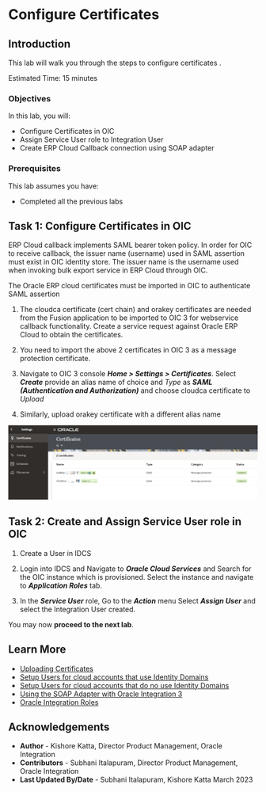 # Configure Certificates

## Introduction


This lab will walk you through the steps to configure certificates .

Estimated Time: 15 minutes

### Objectives
In this lab, you will:
- Configure Certificates in OIC
- Assign Service User role to Integration User
- Create ERP Cloud Callback connection using SOAP adapter

### Prerequisites
This lab assumes you have:
- Completed all the previous labs

## Task 1: Configure Certificates in OIC

ERP Cloud callback implements SAML bearer token policy. In order for OIC to receive callback, the issuer name (username) used in SAML assertion must exist in OIC identity store. The issuer name is the username used when invoking bulk export service in ERP Cloud through OIC.

The Oracle ERP cloud certificates must be imported in OIC to authenticate SAML assertion

1.  The cloudca certificate (cert chain) and orakey certificates are needed from the Fusion application to be imported to OIC 3 for webservice callback functionality. Create a service request against Oracle ERP Cloud to obtain the certificates.

2.  You need to import the above 2 certificates in OIC 3 as a message protection certificate.

3.  Navigate to OIC 3 console ***Home &gt; Settings &gt; Certificates***. Select ***Create*** provide an alias name of choice and *Type* as ***SAML (Authentication and Authorization)*** and choose cloudca certificate to *Upload*

4.  Similarly, upload orakey certificate with a different alias name

![Message Protection Certificates](images/fusion-certificates.png)

## Task 2: Create and Assign Service User role in OIC

1.  Create a User in IDCS

2.  Login into IDCS and Navigate to ***Oracle Cloud Services*** and Search for the OIC instance which is provisioned. Select the instance and navigate to ***Application Roles*** tab.

3.  In the ***Service User*** role, Go to the ***Action*** menu Select ***Assign User*** and select the Integration User created.

You may now **proceed to the next lab**.

## Learn More

* [Uploading Certificates](https://docs.oracle.com/en/cloud/paas/application-integration/oracle-integration-oci/upload-ssl-certificate.html)
* [Setup Users for cloud accounts that use Identity Domains](https://docs.oracle.com/en/cloud/paas/application-integration/oracle-integration-oci/henosis-setting-users-groups-and-policies-cloud-accounts-that-use-identity-domains.html)
* [Setup Users for cloud accounts that do no use Identity Domains](https://docs.oracle.com/en/cloud/paas/application-integration/oracle-integration-oci/setting-users-groups-and-policies-cloud-accounts-that-do-not-use-identity-domains.html)
* [Using the SOAP Adapter with Oracle Integration 3](https://docs.oracle.com/en/cloud/paas/application-integration/soap-adapter/index.html)
* [Oracle Integration Roles](https://docs.oracle.com/en/cloud/paas/application-integration/oracle-integration-oci/oracle-integration-roles.html)

## Acknowledgements
* **Author** - Kishore Katta, Director Product Management, Oracle Integration
* **Contributors** - Subhani Italapuram, Director Product Management, Oracle Integration
* **Last Updated By/Date** - Subhani Italapuram, Kishore Katta March 2023
